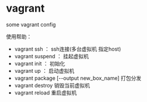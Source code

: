 # vagrant
some vagrant config

使用帮助：
- vagrant ssh ： ssh连接(多台虚拟机 指定host)
- vagrant suspend ： 挂起虚拟机
- vagrant init ： 初始化
- vagrant up ： 启动虚拟机
- vagrant package [--output new_box_name] 打包分发
- vagrant destroy 销毁当前虚拟机
- vagrant reload 重启虚拟机
